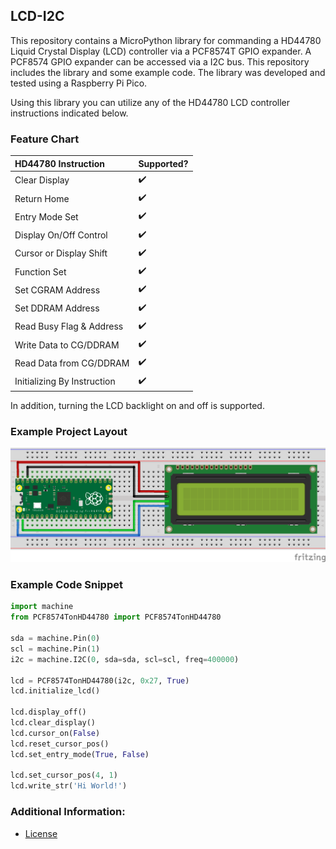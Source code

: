 ## LCD-I2C

This repository contains a MicroPython library for commanding a HD44780 Liquid Crystal Display (LCD) controller via a PCF8574T GPIO expander. A PCF8574 GPIO expander can be accessed via a I2C bus. This repository includes the library and some example code. The library was developed and tested using a Raspberry Pi Pico.

Using this library you can utilize any of the HD44780 LCD controller instructions indicated below. 

### Feature Chart

| HD44780 Instruction         | Supported?         | 
|:----------------------------|:-------------------|
| Clear Display               | :heavy_check_mark: |
| Return Home                 | :heavy_check_mark: |
| Entry Mode Set              | :heavy_check_mark: |
| Display On/Off Control      | :heavy_check_mark: |
| Cursor or Display Shift     | :heavy_check_mark: |
| Function Set                | :heavy_check_mark: |
| Set CGRAM Address           | :heavy_check_mark: |
| Set DDRAM Address           | :heavy_check_mark: |
| Read Busy Flag & Address    | :heavy_check_mark: |
| Write Data to CG/DDRAM      | :heavy_check_mark: |
| Read Data from CG/DDRAM     | :heavy_check_mark: |
| Initializing By Instruction | :heavy_check_mark: |

In addition, turning the LCD backlight on and off is supported.

### Example Project Layout

![Pico connected to LCD over I2C bus via GPIO expander](res/LCD_I2C_Pico_Sketch.png)

### Example Code Snippet

```python
import machine
from PCF8574TonHD44780 import PCF8574TonHD44780

sda = machine.Pin(0)
scl = machine.Pin(1)
i2c = machine.I2C(0, sda=sda, scl=scl, freq=400000)

lcd = PCF8574TonHD44780(i2c, 0x27, True)
lcd.initialize_lcd()

lcd.display_off()
lcd.clear_display()
lcd.cursor_on(False)
lcd.reset_cursor_pos()
lcd.set_entry_mode(True, False)

lcd.set_cursor_pos(4, 1)
lcd.write_str('Hi World!')
```

### Additional Information:

* [License](LICENSE.md)
